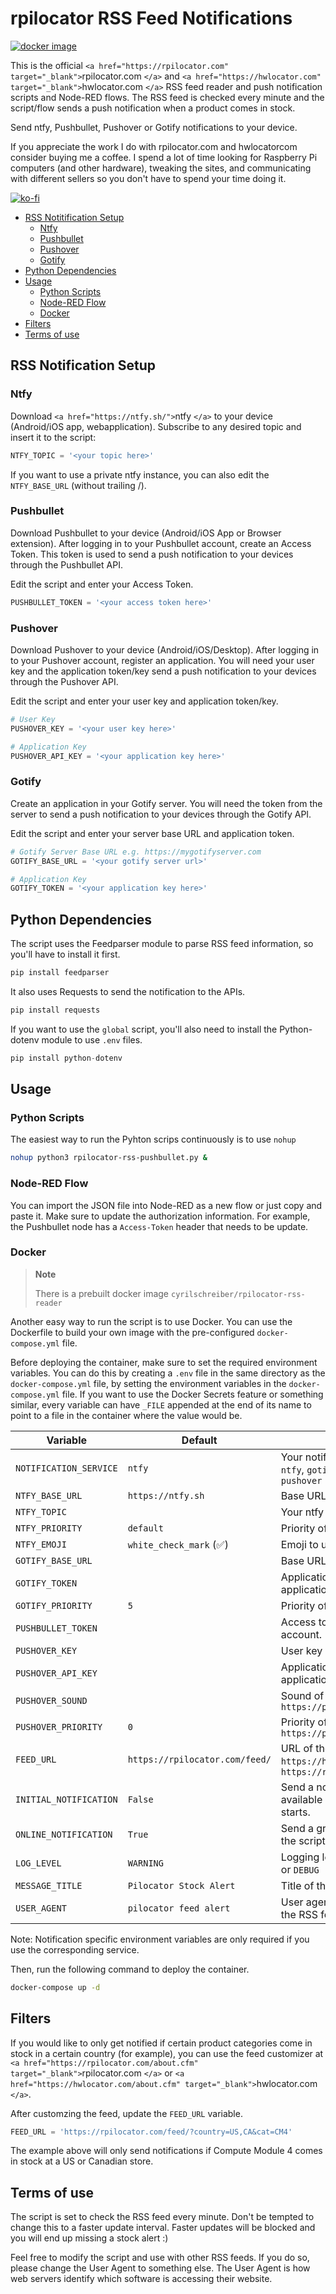 # rpilocator RSS Feed Notifications

[![docker image](https://img.shields.io/docker/v/cyrilschreiber/rpilocator-rss-reader?color=red&label=docker%20image&style=for-the-badge)](https://hub.docker.com/r/cyrilschreiber/rpilocator-rss-reader/tags)

This is the official `<a href="https://rpilocator.com" target="_blank">`rpilocator.com `</a>` and `<a href="https://hwlocator.com" target="_blank">`hwlocator.com `</a>` RSS feed reader and push notification scripts and Node-RED flows. The RSS feed is checked every minute and the script/flow sends a push notification when a product comes in stock.

Send ntfy, Pushbullet, Pushover or Gotify notifications to your device.

If you appreciate the work I do with rpilocator.com and hwlocatorcom consider buying me a coffee. I spend a lot of time looking for Raspberry Pi computers (and other hardware), tweaking the sites, and communicating with different sellers so you don't have to spend your time doing it.

[![ko-fi](https://ko-fi.com/img/githubbutton_sm.svg)](https://ko-fi.com/J3J6BINRX)

- [RSS Notitification Setup](#rss-notification-setup)
  - [Ntfy](#ntfy)
  - [Pushbullet](#pushbullet)
  - [Pushover](#pushover)
  - [Gotify](#gotify)
- [Python Dependencies](#python-dependencies)
- [Usage](#usage)
  - [Python Scripts](#python-scripts)
  - [Node-RED Flow](#node-red-flow)
  - [Docker](#docker)
- [Filters](#filters)
- [Terms of use](#terms-of-use)

## RSS Notification Setup

### Ntfy

Download `<a href="https://ntfy.sh/">`ntfy `</a>` to your device (Android/iOS app, webapplication). Subscribe to any desired topic and insert it to the script:

```python
NTFY_TOPIC = '<your topic here>'
```

If you want to use a private ntfy instance, you can also edit the `NTFY_BASE_URL` (without trailing /).

### Pushbullet

Download Pushbullet to your device (Android/iOS App or Browser extension). After logging in to your Pushbullet account, create an Access Token. This token is used to send a push notification to your devices through the Pushbullet API.

Edit the script and enter your Access Token.

```python
PUSHBULLET_TOKEN = '<your access token here>'
```

### Pushover

Download Pushover to your device (Android/iOS/Desktop). After logging in to your Pushover account, register an application. You will need your user key and the application token/key send a push notification to your devices through the Pushover API.

Edit the script and enter your user key and application token/key.

```python
# User Key
PUSHOVER_KEY = '<your user key here>'

# Application Key
PUSHOVER_API_KEY = '<your application key here>'
```

### Gotify

Create an application in your Gotify server. You will need the token from the server to send a push notification to your devices through the Gotify API.

Edit the script and enter your server base URL and application token.

```python
# Gotify Server Base URL e.g. https://mygotifyserver.com
GOTIFY_BASE_URL = '<your gotify server url>'

# Application Key
GOTIFY_TOKEN = '<your application key here>'
```

## Python Dependencies

The script uses the Feedparser module to parse RSS feed information, so you'll have to install it first.

```python
pip install feedparser
```

It also uses Requests to send the notification to the APIs.

```python
pip install requests
```

If you want to use the `global` script, you'll also need to install the Python-dotenv module to use `.env` files.

```python
pip install python-dotenv
```

## Usage

### Python Scripts

The easiest way to run the Pyhton scrips continuously is to use `nohup`

```bash
nohup python3 rpilocator-rss-pushbullet.py &
```

### Node-RED Flow

You can import the JSON file into Node-RED as a new flow or just copy and paste it. Make sure to update the authorization information. For example, the Pushbullet node has a `Access-Token` header that needs to be update.

### Docker

> **Note**
>
> There is a prebuilt docker image `cyrilschreiber/rpilocator-rss-reader`

Another easy way to run the script is to use Docker. You can use the Dockerfile to build your own image with the pre-configured `docker-compose.yml` file.

Before deploying the container, make sure to set the required environment variables. You can do this by creating a `.env` file in the same directory as the `docker-compose.yml` file, by setting the environment variables in the `docker-compose.yml` file.
If you want to use the Docker Secrets feature or something similar, every variable can have `_FILE` appended at the end of its name to point to a file in the container where the value would be.

| Variable               | Default                        | Description                                                                          |
| ---------------------- | ------------------------------ | ------------------------------------------------------------------------------------ |
| `NOTIFICATION_SERVICE` | `ntfy`                         | Your notification service of choice. `ntfy`, `gotify`, `pushbullet` or `pushover`    |
| `NTFY_BASE_URL`        | `https://ntfy.sh`              | Base URL of your ntfy instance.                                                      |
| `NTFY_TOPIC`           |                                | Your ntfy topic.                                                                     |
| `NTFY_PRIORITY`        | `default`                      | Priority of the notification.                                                        |
| `NTFY_EMOJI`           | `white_check_mark` (✅)        | Emoji to use in the notification.                                                     |
| `GOTIFY_BASE_URL`      |                                | Base URL of your Gotify server.                                                      |
| `GOTIFY_TOKEN`         |                                | Application token of your Gotify application.                                        |
| `GOTIFY_PRIORITY`      | `5`                            | Priority of the notification.                                                        |
| `PUSHBULLET_TOKEN`     |                                | Access token of your Pushbullet account.                                             |
| `PUSHOVER_KEY`         |                                | User key of your Pushover account.                                                   |
| `PUSHOVER_API_KEY`     |                                | Application token of your Pushover application.                                      |
| `PUSHOVER_SOUND`       |                                | Sound of the notification. `https://pushover.net/api#sound`                          |
| `PUSHOVER_PRIORITY`    | `0`                            | Priority of the notification. `https://pushover.net/api#priority`                    |
| `FEED_URL`             | `https://rpilocator.com/feed/` | URL of the RSS feed. `https://hwlocator.com/feed/` or `https://rpilocator.com/feed/` |
| `INITIAL_NOTIFICATION` | `False`                        | Send a notification for every available item when the script starts.                 |
| `ONLINE_NOTIFICATION`  | `True`                         | Send a greetings notification when the script starts.                                |
| `LOG_LEVEL`            | `WARNING`                      | Logging level. `ERROR`, `WARNING`, `INFO` or `DEBUG`                                 |
| `MESSAGE_TITLE`        | `Pilocator Stock Alert`        | Title of the notification.                                                           |
| `USER_AGENT`           | `pilocator feed alert`         | User agent to use when fetching the RSS feed.                                        |

Note: Notification specific environment variables are only required if you use the corresponding service.

Then, run the following command to deploy the container.

```bash
docker-compose up -d
```

## Filters

If you would like to only get notified if certain product categories come in stock in a certain country (for example), you can use the feed customizer at `<a href="https://rpilocator.com/about.cfm" target="_blank">`rpilocator.com `</a>` or `<a href="https://hwlocator.com/about.cfm" target="_blank">`hwlocator.com `</a>`.

After customzing the feed, update the `FEED_URL` variable.

```python
FEED_URL = 'https://rpilocator.com/feed/?country=US,CA&cat=CM4'

```

The example above will only send notifications if Compute Module 4 comes in stock at a US or Canadian store.

## Terms of use

The script is set to check the RSS feed every minute. Don't be tempted to change this to a faster update interval. Faster updates will be blocked and you
will end up missing a stock alert :)

Feel free to modify the script and use with other RSS feeds. If you do so, please change the User Agent to something else. The User Agent is how web servers
identify which software is accessing their website.
